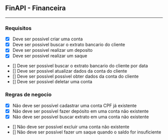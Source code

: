 ## FinAPI - Financeira

---

### Requisitos

- [X] Deve ser possivel criar uma conta
- [X] Deve ser possivel buscar o extrato bancario do cliente
- [X] Deve ser possivel realizar um deposito
- [X] Deve ser possivel realizar um saque
- [] Deve ser possivel buscar o extrato bancario do cliente por data
- [] Deve ser possivel atualizar dados da conta do cliente
- [] Deve ser possivel possivel obter dados da conta do cliente
- [] Deve ser possivel deletar uma conta

### Regras de negocio

- [X] Não deve ser possível cadastrar uma conta CPF já existente
- [X] Não deve ser possível fazer depósito em uma conta não existente
- [X] Não deve ser possível buscar extrato em uma conta não existente
- [] Não deve ser possível excluir uma conta não existente
- [] Não deve ser possível fazer um saque quando o saldo for insuficiente